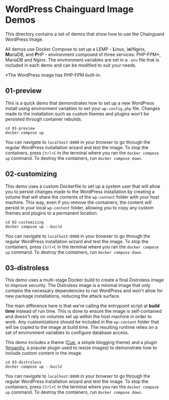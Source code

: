 # WordPress Chainguard Image Demos

This directory contains a set of demos that show how to use the Chainguard WordPress Image.

All demos use Docker Compose to set up a LEMP - **L**inux, (**e**)Nginx, **M**ariaDB, and **P**HP - environment composed of three services: PHP-FPM*, MariaDB and Nginx. The environment variables are set in a `.env` file that is included in each demo and can be modified to suit your needs.

*The WordPress image has PHP-FPM built-in.

## 01-preview
This is a quick demo that demonstrates how to set up a new WordPress install using environment variables to set your `wp-config.php` file. Changes made to the installation such as custom themes and plugins won't be persisted through container rebuilds.

```shell
cd 01-preview
docker compose up
```

You can navigate to `localhost:8000` in your browser to go through the regular WordPress installation wizard and test the image. To stop the containers, press `Ctrl+C` in the terminal where you ran the `docker compose up` command. To destroy the containers, run `docker compose down`.

## 02-customizing
This demo uses a custom Dockerfile to set up a system user that will allow you to persist changes made to the WordPress installation by creating a volume that will share the contents of the `wp-content` folder with your host machine. This way, even if you remove the containers, the content will persist in your local `wp-content` folder, allowing you to copy any custom themes and plugins to a permanent location.

```shell
cd 02-customizing
docker compose up --build
```
You can navigate to `localhost:8000` in your browser to go through the regular WordPress installation wizard and test the image. To stop the containers, press `Ctrl+C` in the terminal where you ran the `docker compose up` command. To destroy the containers, run `docker compose down`.

## 03-distroless
This demo uses a multi-stage Docker build to create a final Distroless image to improve security. The Distroless image is a minimal image that only contains the necessary dependencies to run WordPress and won't allow for new package installations, reducing the attack surface.

The main difference here is that we're calling the entrypoint script at **build time** instead of run time. This is done to ensure the image is self-contained and doesn't rely on volumes set up within the host machine in order to work. Any customizations should be included in the `wp-content` folder that will be copied to the image at build time. The resulting runtime relies on a set of environment variables to configure database access.

This demo includes a theme ([Cue](https://wordpress.org/themes/cue/), a simple blogging theme) and a plugin ([Imsanity](https://wordpress.org/plugins/imsanity/), a popular plugin used to resize images) to demonstrate how to include custom content in the image.

```shell
cd 03-distroless
docker compose up --build
```
You can navigate to `localhost:8000` in your browser to go through the regular WordPress installation wizard and test the image. To stop the containers, press `Ctrl+C` in the terminal where you ran the `docker compose up` command. To destroy the containers, run `docker compose down`.